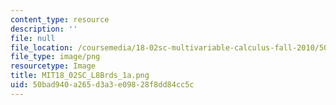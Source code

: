 ```yaml
---
content_type: resource
description: ''
file: null
file_location: /coursemedia/18-02sc-multivariable-calculus-fall-2010/50bad940a265d3a3e09828f8dd84cc5c_MIT18_02SC_L8Brds_1a.png
file_type: image/png
resourcetype: Image
title: MIT18_02SC_L8Brds_1a.png
uid: 50bad940-a265-d3a3-e098-28f8dd84cc5c
---
```


